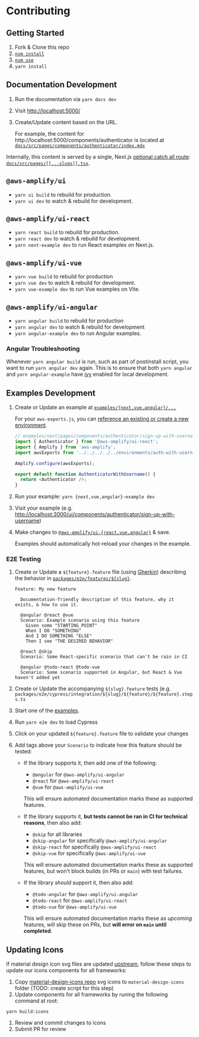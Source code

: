# Contributing

## Getting Started

1. Fork & Clone this repo
1. [`nvm install`](https://github.com/nvm-sh/nvm)
1. [`nvm use`](https://github.com/nvm-sh/nvm)
1. `yarn install`

## Documentation Development

1. Run the documentation via `yarn docs dev`
1. Visit <http://localhost:5000/>
1. Create/Update content based on the URL.

   For example, the content for
   http://localhost:5000/components/authenticator is located at [`docs/src/pages/components/authenticator/index.mdx`](docs/src/pages/components/authenticator/index.mdx)

Internally, this content is served by a single, Next.js [optional catch all route](https://nextjs.org/docs/routing/dynamic-routes#optional-catch-all-routes):
[`docs/src/pages/[[...slugs]].tsx`](docs/src/pages/[[...slugs]].tsx).

## `@aws-amplify/ui`

- `yarn ui build` to rebuild for production.
- `yarn ui dev` to watch & rebuild for development.

## `@aws-amplify/ui-react`

- `yarn react build` to rebuild for production.
- `yarn react dev` to watch & rebuild for development.
- `yarn next-example dev` to run React examples on Next.js.

## `@aws-amplify/ui-vue`

- `yarn vue build` to rebuild for production
- `yarn vue dev` to watch & rebuild for development.
- `yarn vue-example dev` to run Vue examples on Vite.

## `@aws-amplify/ui-angular`

- `yarn angular build` to rebuild for production
- `yarn angular dev` to watch & rebuild for development
- `yarn angular-example dev` to run Angular examples.

### Angular Troubleshooting

Whenever `yarn angular build` is run, such as part of postinstall script, you want to run `yarn angular dev` again. This is to ensure that both `yarn angular` and `yarn angular-example` have [ivy](https://angular.io/guide/ivy) enabled for local development.

## Examples Development

1. Create or Update an example at [`examples/{next,vue,angular}/...`](examples)

   For your `aws-exports.js`, you can [reference an existing or create a new environment](environments).

   ```js
   // examples/next/pages/components/authenticator/sign-up-with-username.tsx
   import { Authenticator } from '@aws-amplify/ui-react';
   import { Amplify } from 'aws-amplify';
   import awsExports from '../../../../../environments/auth-with-username-no-attributes/src/aws-exports';

   Amplify.configure(awsExports);

   export default function AuthenticatorWithUsername() {
     return <Authenticator />;
   }
   ```

1. Run your example: `yarn {next,vue,angular}-example dev`
1. Visit your example (e.g. <http://localhost:3000/ui/components/authenticator/sign-up-with-username>)
1. Make changes to [`@aws-amplify/ui-{react,vue,angular}`](packages) & save.

   Examples should automatically hot-reload your changes in the example.

### E2E Testing

1. Create or Update a `${feature}.feature` file (using [Gherkin](https://cucumber.io/docs/gherkin/reference/)) describing the behavior in [`packages/e2e/features/${slug}`](packages/e2e/features).

   ```gherkin
   Feature: My new feature

     Documentation-friendly description of this feature, why it exists, & how to use it.

     @angular @react @vue
     Scenario: Example scenario using this feature
       Given some "STARTING_POINT"
       When I DO "SOMETHING"
       And I DO SOMETHING "ELSE"
       Then I see "THE DESIRED BEHAVIOR"

     @react @skip
     Scenario: Some React-specific scenario that can't be rain in CI

     @angular @todo-react @todo-vue
     Scenario: Some scenario supported in Angular, but React & Vue haven't added yet
   ```

1. Create or Update the accompanying `${slug}.feature` tests (e.g. `packages/e2e/cypress/integration/${slug}/${feature}/${feature}.steps.ts`
1. Start one of the [examples](examples).
1. Run `yarn e2e dev` to load Cypress
1. Click on your updated `${feature}.feature` file to validate your changes
1. Add tags above your `Scenario` to indicate how this feature should be tested:

   - If the library supports it, then add one of the following:

     - `@angular` for `@aws-amplify/ui-angular`
     - `@react` for `@aws-amplify/ui-react`
     - `@vue` for `@aws-amplify/ui-vue`

     This will ensure automated documentation marks these as supported features.

   - If the library supports it, **but tests cannot be ran in CI for technical reasons**, then also add:

     - `@skip` for all libraries
     - `@skip-angular` for specifically `@aws-amplify/ui-angular`
     - `@skip-react` for specifically `@aws-amplify/ui-react`
     - `@skip-vue` for specifically `@aws-amplify/ui-vue`

     This will ensure automated documentation marks these as supported features, but won't block builds (in PRs or `main`) with test failures.

   - If the library _should_ support it, then also add:

     - `@todo-angular` for `@aws-amplify/ui-angular`
     - `@todo-react` for `@aws-amplify/ui-react`
     - `@todo-vue` for `@aws-amplify/ui-vue`

     This will ensure automated documentation marks these as _upcoming_ features, will skip these on PRs, but **will error on `main` until completed**.

## Updating Icons

If material design icon svg files are updated [upstream](https://github.com/google/material-design-icons/), follow these steps to update our icons components for all frameworks:

1. Copy [material-design-icons repo](https://github.com/google/material-design-icons/) svg icons to `material-design-icons` folder (TODO: create script for this step)
1. Update components for all frameworks by runing the following command at root:

```
yarn build:icons
```

1. Review and commit changes to icons
1. Submit PR for review
